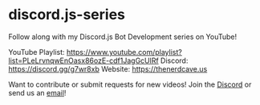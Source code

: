 # discord.js-series
Follow along with my Discord.js Bot Development series on YouTube!

YouTube Playlist: https://www.youtube.com/playlist?list=PLeLrvnqwEnOasx86ozE-cdf1JagGcUlRf
Discord: https://discord.gg/g7wr8xb
Website: https://thenerdcave.us

Want to contribute or submit requests for new videos! Join the [Discord](https://discord.gg/g7wr8xb) or send us an [email](mailto:contact@thenerdcave.us)!